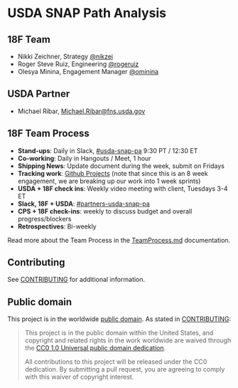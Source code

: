 # USDA SNAP Path Analysis

## 18F Team

- Nikki Zeichner, Strategy [@nikzei](https://github.com/nikzei)
- Roger Steve Ruiz, Engineering [@rogeruiz](https://github.com/rogeruiz)
- Olesya Minina, Engagement Manager [@ominina](https://github.com/ominina)

## USDA Partner
- Michael Ribar, Michael.Ribar@fns.usda.gov

## 18F Team Process

- **Stand-ups**: Daily in Slack, [#usda-snap-pa][slack-channel] 9:30 PT / 12:30 ET
- **Co-working**: Daily in Hangouts / Meet, 1 hour
- **Shipping News**: Update document during the week, submit on Fridays
- **Tracking work**: [Github Projects](https://github.com/18F/usda-snap-pa/projects) (note that since this is an 8 week engagement, we are breaking up our work into 1 week sprints)
- **USDA + 18F check ins**: Weekly video meeting with client, Tuesdays 3-4 ET
- **Slack, 18F + USDA**: [#partners-usda-snap-pa][slack-channel]
- **CPS + 18F check-ins**: weekly to discuss budget and overall progress/blockers 
- **Retrospectives**: Bi-weekly

Read more about the Team Process in the [TeamProcess.md](TeamProcess.md) documentation.

[slack-channel]: https://gsa-tts.slack.com/archives/usda-snap-pa

## Contributing

See [CONTRIBUTING](CONTRIBUTING.md) for additional information.

## Public domain

This project is in the worldwide [public domain](LICENSE.md). As stated in [CONTRIBUTING](CONTRIBUTING.md):

> This project is in the public domain within the United States, and copyright
> and related rights in the work worldwide are waived through the [CC0 1.0
> Universal public domain dedication](https://creativecommons.org/publicdomain/zero/1.0/).
>
> All contributions to this project will be released under the CC0 dedication.
> By submitting a pull request, you are agreeing to comply with this waiver of
> copyright interest.
